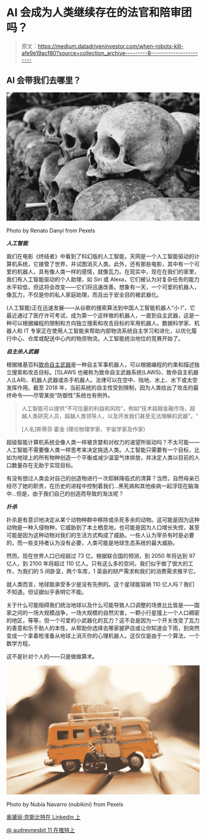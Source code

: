 # AI 会成为人类继续存在的法官和陪审团吗？

> 原文：<https://medium.datadriveninvestor.com/when-robots-kill-afe9e19acf80?source=collection_archive---------8----------------------->

## AI 会带我们去哪里？

![](img/83227e6acbc1186303adad85a5248b9c.png)

Photo by Renato Danyi from Pexels

***人工智能***

我们在电影《终结者》中看到了科幻版的人工智能，天网是一个人工智能驱动的计算机系统，它接管了世界，并试图消灭人类。此外，还有那些电影，其中有一个可爱的机器人，具有像人类一样的感情，就像瓦力。在现实中，现在在我们的家里，我们有人工智能驱动的个人助理，如 Siri 或 Alexa，它们被认为对复杂任务的能力水平较低，但这将会改变——它们将迅速改善。想象有一天，一个可爱的机器人，像瓦力，不仅是你的私人家庭助理，而且出于安全目的被武器化。

(人工智能)正在迅速发展——从谷歌的搜索算法到中国人工智能机器人“小 I”，它最近通过了医疗许可考试，成为第一个这样做的机器人，一直到自主武器，这是一种可以根据编程的限制和方向独立搜索和攻击目标的军用机器人。数据科学家、机器人和 IT 专家正在使用人工智能来帮助内部物流系统自主学习和进化，以优化履行中心、仓库或配送中心内的物资物流。人工智能统治地位的竞赛开始了。

***自主杀人武器***

根据维基百科[致命自主武器](https://en.wikipedia.org/wiki/Lethal_autonomous_weapon)是一种自主军事机器人，可以根据编程的约束和描述独立搜索和攻击目标。[1]LAWS 也被称为致命自主武器系统(LAWS)、致命自主机器人(LAR)、机器人武器或杀手机器人。法律可以在空中、陆地、水上、水下或太空发挥作用。截至 2018 年，当前系统的自主性受到限制，因为人类给出了攻击的最终命令——尽管某些“防御性”系统也有例外。

> 人工智能可以提供“不可估量的利益和风险”，例如“技术超越金融市场，超越人类研究人员，超越人类领导人，以及开发我们甚至无法理解的武器”。"
> 
> [人名]斯蒂芬·霍金 (理论物理学家、宇宙学家及作家)

超级智能计算机系统会像人类一样被贪婪和对权力的渴望所驱动吗？不太可能——人工智能不需要像人类一样思考来决定挑选人类。人工智能只需要有一个目标，比如为地球上的所有物种创造一个平衡或减少温室气体排放，并决定人类以目前的人口数量存在无助于实现目标。

有没有想过人类会对自己的创造物进行一次耶稣降临式的清算？当然，自然母亲已经尽了她的职责，在历史的进程中控制着我们…黑死病和其他疾病一起浮现在脑海中…但是，由于我们自己的创造而导致的淘汰呢？

***扑杀***

扑杀是有意识地决定从某个动物种群中移除或杀死多余的动物。这可能是因为这种动物是一种入侵物种，它威胁到了本土栖息地，也可能是因为人口增长失控，甚至可能是因为这种动物对我们的生活方式构成了威胁。一些人认为宰杀有时是必要的，而一些支持者认为没有必要，人类可能是地球生态系统的最大威胁。

然而，现在世界人口已经超过 73 亿。根据联合国的预测，到 2050 年将达到 97 亿人，到 2100 年将超过 110 亿人。只有这么多的空间，我们似乎做了很大的工作，为我们的 5 间卧室，两个车库，1 英亩的财产需求和我们的消费需求推平它。

就人类而言，地球能承受多少是没有先例的。这个星球能容纳 110 亿人吗？我们不知道。但证据似乎表明它不能。

关于什么可能阻碍我们统治地球以及什么可能导致人口调整的场景比比皆是——国家之间的一场大规模战争，一场大规模的自然灾害，一颗小行星撞上一个人口稠密的地区，等等，但一个可爱的小武器化的瓦力？这不会是因为一个开关改变了瓦力的善意和乐于助人的本性，从帮助你选择去哪家披萨店或让你知道会下雨，到突然变成一个拿着枪准备从地球上消灭你的心理机器人。这仅仅是由于一个算法，一个数学方程。

这不是针对个人的——只是做做算术。

![](img/6626d0912538c2fee05db851662238cf.png)

Photo by Nubia Navarro (nubikini) from Pexels

[奥黛丽·奈斯比特在 Linkedin 上](https://www.linkedin.com/in/audrey-nesbitt-0388a52a/)

[@ audreynesbit 11 在推特上](https://twitter.com/AudreyNesbitt11)
